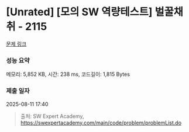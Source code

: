 # [Unrated] [모의 SW 역량테스트] 벌꿀채취 - 2115 

[문제 링크](https://swexpertacademy.com/main/code/problem/problemDetail.do?contestProbId=AV5V4A46AdIDFAWu) 

### 성능 요약

메모리: 5,852 KB, 시간: 238 ms, 코드길이: 1,815 Bytes

### 제출 일자

2025-08-11 17:40



> 출처: SW Expert Academy, https://swexpertacademy.com/main/code/problem/problemList.do